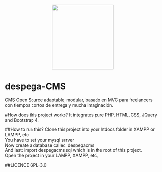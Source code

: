 <p align="center">
  <img width="200" height="210,337 " src="https://user-images.githubusercontent.com/40801473/42911131-b39f07e0-8ae1-11e8-82b0-edf4385d3e1e.png">
</p>

# despega-CMS
CMS Open Source adaptable, modular, basado en MVC para freelancers con tiempos cortos de entrega y mucha imaginación.

#How does this project works?
It integrates pure PHP, HTML, CSS, JQuery and Bootstrap 4.

##How to run this?
Clone this project into your htdocs folder in XAMPP or LAMPP, etc\
You have to set your mysql server\
Now create a database called: despegacms\
And last: import despegacms.sql which is in the root of this project.\
Open the project in your LAMPP, XAMPP, etc\

##LICENCE
GPL-3.0